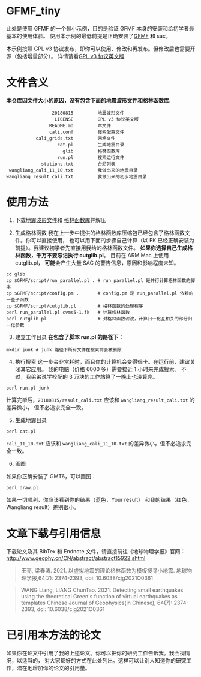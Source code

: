 # GFMF_tiny

此处是使用 GFMF 的一个最小示例，目的是验证 GFMF 本身的安装和给初学者最基本的使用体验。
使用本示例的最低前提是正确安装了[GFMF](https://github.com/wangliang1989/gfmf) 和 sac。

本示例按照 GPL v3 协议发布，即你可以使用、修改和再发布。但修改后也需要开源（包括增量部分）。
详情请看[GPL v3 协议英文版](LICENSE)

# 文件含义

**本仓库因文件大小的原因，没有包含下面的地震波形文件和格林函数库.**

                     20180815         地震波形文件
                      LICENSE         GPL v3 协议英文版
                    README.md         本文件
                    cali.conf         搜索配置文件
               cali_grids.txt         网格文件
                       cat.pl         生成地震目录
                         glib         格林函数库
                       run.pl         搜索运行文件
                 stations.txt         台站列表
     wangliang_cali_11_10.txt         我做出来的地震目录
    wangliang_result_cali.txt         我做出来的初步地震目录

# 使用方法

1. 下载[地震波形文件](https://www.jianguoyun.com/p/DfcbAv0Q5s_iCRiVyIkE)和
[格林函数库](https://www.jianguoyun.com/p/DYluM3cQ5s_iCRiLyIkE)并解压

2. 生成格林函数
我在上一步中提供的格林函数库压缩包已经包含了格林函数文件。你可以直接使用，
也可以用下面的步骤自己计算（以 FK 已经正确安装为前提）。我建议初学者先直接用我给的格林函数文件。
**如果你选择自己生成格林函数，千万不要忘记执行 cutglib.pl**。
目前在 ARM Mac 上使用 cutglib.pl，
**可能**会产生大量 SAC 的警告信息，原因和影响程度未知。
````
cd glib
cp $GFMF/script/run_parallel.pl . # run_parallel.pl 是并行计算格林函数的脚本
cp $GFMF/script/config.pm .       # config.pm 是 run_parallel.pl 依赖的一些子函数
cp $GFMF/script/cutglib.pl .      # 格林函数的处理程序
perl run_parallel.pl cvms5-1.fk   # 计算格林函数
perl cutglib.pl                   # 对格林函数滤波，计算归一化互相关的部分归一化参数
````

3. 建立工作目录
**在包含了脚本 run.pl 的路径下：**
````
mkdir junk # junk 路径下所有文件在搜索前会被删除
````

4. 执行搜索
这一步会非常耗时，而且你的计算机会变得很卡。在运行前，建议关闭其它应用。
我的电脑（价格 6000 多）需要接近 1 小时来完成搜索。
不过，我弟弟说学校配的 3 万块的工作站算了一晚上也没算完。
````
perl run.pl junk
````

计算完毕后，`20180815/result_cali.txt` 应该和 `wangliang_result_cali.txt` 的差异微小，
但不必追求完全一致。

5. 生成地震目录

````
perl cat.pl
````
`cali_11_10.txt` 应该和 `wangliang_cali_11_10.txt` 的差异微小，但不必追求完全一致。

6. 画图

如果你正确安装了 GMT6，可以画图：
````
perl draw.pl
````
如果一切顺利，你应该看到你的结果（蓝色，Your result）
和我的结果（红色，Wangliang result）差别很小。

# 文章下载与引用信息

下载论文及其 BibTex 和 Endnote 文件，请直接前往《地球物理学报》官网：
http://www.geophy.cn/CN/abstract/abstract15922.shtml

> 王亮, 梁春涛. 2021. 以虚拟地震的理论格林函数为模板搜寻小地震. 地球物理学报,64(7): 2374-2393, doi: 10.6038/cjg2021O0361

> WANG Liang, LIANG ChunTao. 2021. Detecting small earthquakes using the theoretical Green's function of virtual earthquakes as templates Chinese Journal of Geophysics(in Chinese), 64(7): 2374-2393, doi: 10.6038/cjg2021O0361

# 已引用本方法的论文

如果你在论文中引用了我的上述论文。你可以把你的研究工作告诉我。我会视情况，以适当的，
对大家都好的方式在此处列出。这样可以让别人知道你的研究工作，潜在地增加你的论文的引用量。
